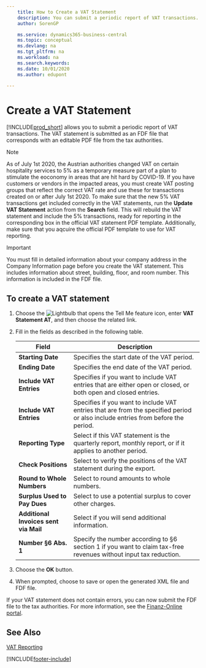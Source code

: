 ```yaml
---
    title: How to Create a VAT Statement
    description: You can submit a periodic report of VAT transactions. The VAT statement is submitted as an FDF file that corresponds with an editable PDF file from the tax authorities.
    author: SorenGP

    ms.service: dynamics365-business-central
    ms.topic: conceptual
    ms.devlang: na
    ms.tgt_pltfrm: na
    ms.workload: na
    ms.search.keywords:
    ms.date: 10/01/2020
    ms.author: edupont

---
```

# Create a VAT Statement
[!INCLUDE[prod_short](../../includes/prod_short.md)] allows you to submit a periodic report of VAT transactions. The VAT statement is submitted as an FDF file that corresponds with an editable PDF file from the tax authorities.  

> [!NOTE]  
>  As of July 1st 2020, the Austrian authorities changed VAT on certain hospitality services to 5% as a temporary measure part of a plan to stimulate the eoconomy in areas that are hit hard by COVID-19. If you have customers or vendors in the impacted areas, you must create VAT posting groups that reflect the correct VAT rate and use these for transactions created on or after July 1st 2020. To make sure that the new 5% VAT transactions get included correctly in the VAT statements, run the **Update VAT Statement** action from the **Search** field. This will rebuild the VAT statement and include the 5% transactions, ready for reporting in the corresponding box in the official VAT statement PDF template. Additionally, make sure that you aqcuire the official PDF template to use for VAT reporting.  

> [!IMPORTANT]  
>  You must fill in detailed information about your company address in the Company Information page before you create the VAT statement. This includes information about street, building, floor, and room number. This information is included in the FDF file.  

## To create a VAT statement  

1.  Choose the ![Lightbulb that opens the Tell Me feature](../../media/ui-search/search_small.png "Tell me what you want to do") icon, enter **VAT Statement AT**, and then choose the related link.  
2.  Fill in the fields as described in the following table.  

    |Field|Description|  
    |---------------------------------|---------------------------------------|  
    |**Starting Date**|Specifies the start date of the VAT period.|  
    |**Ending Date**|Specifies the end date of the VAT period.|  
    |**Include VAT Entries**|Specifies if you want to include VAT entries that are either open or closed, or both open and closed entries.|  
    |**Include VAT Entries**|Specifies if you want to include VAT entries that are from the specified period or also include entries from before the period.|  
    |**Reporting Type**|Select if this VAT statement is the quarterly report, monthly report, or if it applies to another period.|  
    |**Check Positions**|Select to verify the positions of the VAT statement during the export.|  
    |**Round to Whole Numbers**|Select to round amounts to whole numbers.|  
    |**Surplus Used to Pay Dues**|Select to use a potential surplus to cover other charges.|  
    |**Additional Invoices sent via Mail**|Select if you will send additional information.|  
    |**Number §6 Abs. 1**|Specify the number according to §6 section 1 if you want to claim tax-free revenues without input tax reduction.|  

3.  Choose the **OK** button.  
4.  When prompted, choose to save or open the generated XML file and FDF file.  

If your VAT statement does not contain errors, you can now submit the FDF file to the tax authorities. For more information, see the [Finanz-Online portal](https://go.microsoft.com/fwlink/?LinkId=239929).  

## See Also  
[VAT Reporting](vat-reporting.md)


[!INCLUDE[footer-include](../../includes/footer-banner.md)]